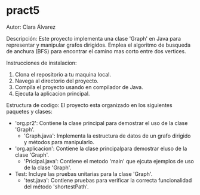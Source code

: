 # pract5
Autor: Clara Álvarez

Descripción: Este proyecto implementa una clase 'Graph' en Java para representar y manipular grafos dirigidos. Emplea el algoritmo de busqueda de anchura (BFS) para encontrar el camino mas corto entre dos vertices.

Instrucciones de instalacion:
1. Clona el repositorio a tu maquina local.
2. Navega al directorio del proyecto.
3. Compila el proyecto usando en compilador de Java.
4. Ejecuta la aplicacion principal.

Estructura de codigo:
   El proyecto esta organizado en los siguientes paquetes y clases:
   - 'org.pr2': Contiene la clase principal para demostrar el uso de la clase 'Graph'.
        - 'Graph.java': Implementa la estructura de datos de un grafo dirigido y métodos para manipularlo.
   - 'org.aplicacion': Contiene la clase principalpara demostrar eluso de la clase 'Graph'.
        - 'Pricipal.java': Contiene el metodo 'main' que ejcuta ejemplos de uso de la clase 'Graph'.
   - Test: Incluye las pruebas unitarias para la clase 'Graph'.
        - 'test.java': Contiene pruebas para verificar la correcta funcionalidad del método 'shortestPath'.

